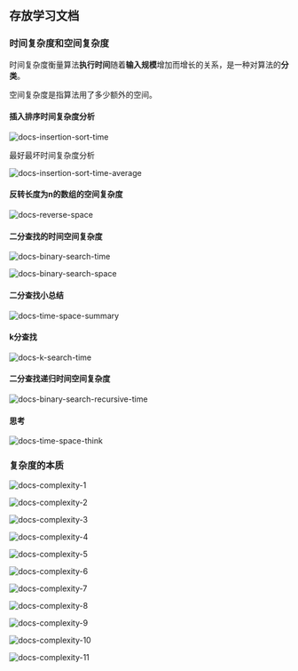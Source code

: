 ## 存放学习文档

### 时间复杂度和空间复杂度

时间复杂度衡量算法**执行时间**随着**输入规模**增加而增长的关系，是一种对算法的**分类**。

空间复杂度是指算法用了多少额外的空间。

#### 插入排序时间复杂度分析

![docs-insertion-sort-time](../assets/docs-insertion-sort-time.png)

最好最坏时间复杂度分析

![docs-insertion-sort-time-average](../assets/docs-insertion-sort-time-average.png)

#### 反转长度为n的数组的空间复杂度

![docs-reverse-space](../assets/docs-reverse-space.png)

#### 二分查找的时间空间复杂度

![docs-binary-search-time](../assets/docs-binary-search-time.png)

![docs-binary-search-space](../assets/docs-binary-search-space.png)


#### 二分查找小总结

![docs-time-space-summary](../assets/docs-time-space-summary.png)

#### k分查找

![docs-k-search-time](../assets/docs-k-search-time.png)

#### 二分查找递归时间空间复杂度

![docs-binary-search-recursive-time](../assets/docs-binary-search-recursive-time.png)

#### 思考

![docs-time-space-think](../assets/docs-time-space-think.png)

### 复杂度的本质

![docs-complexity-1](../assets/docs-complexity-1.png)

![docs-complexity-2](../assets/docs-complexity-2.png)

![docs-complexity-3](../assets/docs-complexity-3.png)

![docs-complexity-4](../assets/docs-complexity-4.png)

![docs-complexity-5](../assets/docs-complexity-5.png)

![docs-complexity-6](../assets/docs-complexity-6.png)

![docs-complexity-7](../assets/docs-complexity-7.png)

![docs-complexity-8](../assets/docs-complexity-8.png)

![docs-complexity-9](../assets/docs-complexity-9.png)

![docs-complexity-10](../assets/docs-complexity-10.png)

![docs-complexity-11](../assets/docs-complexity-11.png)
